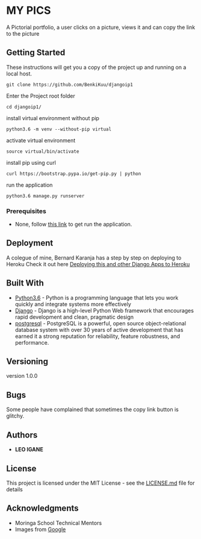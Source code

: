 # MY PICS

A Pictorial portfolio, a user clicks on a picture, views it and can copy the link to the picture

## Getting Started

These instructions will get you a copy of the project up and running on a local host.

```
git clone https://github.com/BenkiKuu/djangoip1
```
Enter the Project root folder
```
cd djangoip1/
```
install virtual environment without pip

```
python3.6 -m venv --without-pip virtual
```

activate virtual environment

```
source virtual/bin/activate
```
install pip using curl

```
curl https://bootstrap.pypa.io/get-pip.py | python
```


run the application

```
python3.6 manage.py runserver
```


### Prerequisites


* None, follow [this link](#) to get run the application.




## Deployment

A colegue of mine, Bernard Karanja has a step by step on deploying to Heroku Check it out here [Deploying this and other Django Apps to Heroku](https://gist.github.com/Benard18/01e28cfbd911f87c7df8ee33cbdaa593)

## Built With

* [Python3.6](https://www.python.org/) - Python is a programming language that lets you work quickly
and integrate systems more effectively
* [Django](https://www.djangoproject.com/) - Django is a high-level Python Web framework that encourages rapid    development and clean, pragmatic design
* [postgresql](https://www.postgresql.org/) - PostgreSQL is a powerful, open source object-relational database system with over 30 years of active development that has earned it a strong reputation for reliability, feature robustness, and performance.



## Versioning

version 1.0.0

## Bugs

Some people have complained that sometimes the copy link button is glitchy.

## Authors

* **LEO IGANE**

## License

This project is licensed under the MIT License - see the [LICENSE.md](LICENSE.md) file for details

## Acknowledgments

* Moringa School Technical Mentors
* Images from [Google](https://www.google.com/)
